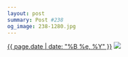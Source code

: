 ```yaml
---
layout: post
summary: Post #238
og_image: 238-1280.jpg
---
```


<p>
  <time><a href="/238">{{ page.date | date: "%B %e, %Y" }}</a></time>
  <a href="/238"><img src="{{ site.assets_url }}/238-640.jpg" srcset="{{ site.assets_url }}/238-1280.jpg 1280w, {{ site.assets_url }}/238-960.jpg 960w, {{ site.assets_url }}/238-640.jpg 640w, {{ site.assets_url }}/238-320.jpg 320w" sizes="(min-width: 700px) 50vw, calc(100vw - 2rem)" /></a>
</p>

